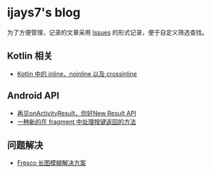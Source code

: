 # ijays7's blog

为了方便管理，记录的文章采用 [Issues](https://github.com/ijays7/blogs/issues) 的形式记录，便于自定义筛选查找。

## Kotlin 相关
- [Kotlin 中的 inline、noinline 以及 crossinline](https://github.com/ijays7/blogs/issues/4)


## Android API
- [再见onActivityResult，你好New Result API](https://github.com/ijays7/blogs/issues/2)
- [一种新的在 fragment 中处理按键返回的方法](https://github.com/ijays7/blogs/issues/3)

## 问题解决
- [Fresco 长图模糊解决方案](https://github.com/ijays7/blogs/issues/1)

